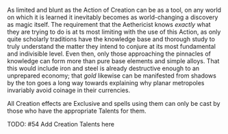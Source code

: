 As limited and blunt as the Action of Creation can be as a tool, on any world on which it is learned it inevitably becomes as world-changing a discovery as magic itself. The requirement that the Aethericist knows *exactly* what they are trying to do is at ts most limiting with the use of this Action, as only quite scholarly traditions have the knowledge base and thorough study to truly understand the matter they intend to conjure at its most fundamental and indivisible level. Even then, only those approaching the pinnacles of knowledge can form more than pure base elements and simple alloys. That this would include iron and steel is already destructive enough to an unprepared economy; that *gold* likewise can be manifested from shadows by the ton goes a long way towards explaining why planar metropoles invariably avoid coinage in their currencies.

All Creation effects are Exclusive and spells using them can only be cast by those who have the appropriate Talents for them.

TODO: #54 Add Creation Talents here